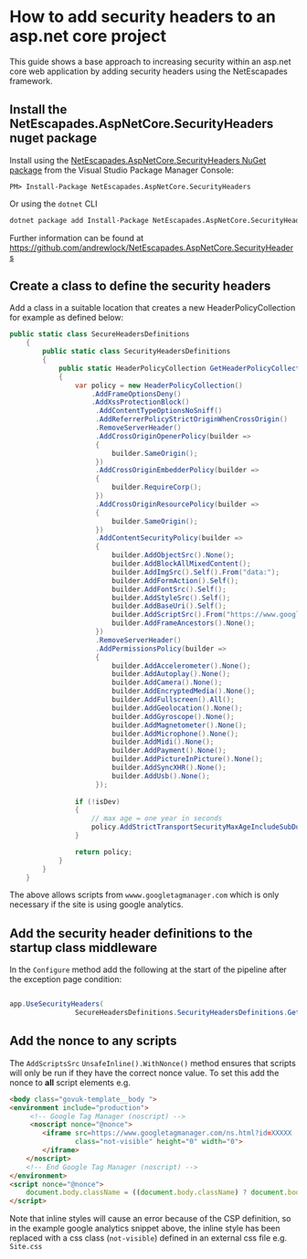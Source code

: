 # How to add security headers to an asp.net core project

This guide shows a base approach to increasing security within an asp.net core web application by adding security headers using the NetEscapades framework.

## Install the NetEscapades.AspNetCore.SecurityHeaders nuget package

Install using the [NetEscapades.AspNetCore.SecurityHeaders NuGet package](https://www.nuget.org/packages/NetEscapades.AspNetCore.SecurityHeaders) from the Visual Studio Package Manager Console:

```
PM> Install-Package NetEscapades.AspNetCore.SecurityHeaders
```

Or using the `dotnet` CLI

```bash
dotnet package add Install-Package NetEscapades.AspNetCore.SecurityHeaders
```

Further information can be found at https://github.com/andrewlock/NetEscapades.AspNetCore.SecurityHeaders

## Create a class to define the security headers

Add a class in a suitable location that creates a new HeaderPolicyCollection for example as defined below:

```csharp
public static class SecureHeadersDefinitions
    {
        public static class SecurityHeadersDefinitions
        {
            public static HeaderPolicyCollection GetHeaderPolicyCollection(bool isDev)
            {
                var policy = new HeaderPolicyCollection()
                    .AddFrameOptionsDeny()
                    .AddXssProtectionBlock()
                     .AddContentTypeOptionsNoSniff()
                     .AddReferrerPolicyStrictOriginWhenCrossOrigin()
                     .RemoveServerHeader()
                     .AddCrossOriginOpenerPolicy(builder =>
                     {
                         builder.SameOrigin();
                     })
                     .AddCrossOriginEmbedderPolicy(builder =>
                     {
                         builder.RequireCorp();
                     })
                     .AddCrossOriginResourcePolicy(builder =>
                     {
                         builder.SameOrigin();
                     })
                     .AddContentSecurityPolicy(builder =>
                     {
                         builder.AddObjectSrc().None();
                         builder.AddBlockAllMixedContent();
                         builder.AddImgSrc().Self().From("data:");
                         builder.AddFormAction().Self();
                         builder.AddFontSrc().Self();
                         builder.AddStyleSrc().Self();
                         builder.AddBaseUri().Self();
                         builder.AddScriptSrc().From("https://www.googletagmanager.com").UnsafeInline().WithNonce();
                         builder.AddFrameAncestors().None();
                     })
                     .RemoveServerHeader()
                     .AddPermissionsPolicy(builder =>
                     {
                         builder.AddAccelerometer().None();
                         builder.AddAutoplay().None();
                         builder.AddCamera().None();
                         builder.AddEncryptedMedia().None();
                         builder.AddFullscreen().All();
                         builder.AddGeolocation().None();
                         builder.AddGyroscope().None();
                         builder.AddMagnetometer().None();
                         builder.AddMicrophone().None();
                         builder.AddMidi().None();
                         builder.AddPayment().None();
                         builder.AddPictureInPicture().None();
                         builder.AddSyncXHR().None();
                         builder.AddUsb().None();
                     });
                    
                if (!isDev)
                {
                    // max age = one year in seconds
                    policy.AddStrictTransportSecurityMaxAgeIncludeSubDomains(maxAgeInSeconds: 60 * 60 * 24 * 365);
                }

                return policy;
            }
        }
    }
```

The above allows scripts from `wwww.googletagmanager.com` which is only necessary if the site is using google analytics.

## Add the security header definitions to the startup class middleware

In the `Configure` method add the following at the start of the pipeline after the exception page condition:

```csharp

app.UseSecurityHeaders(
                SecureHeadersDefinitions.SecurityHeadersDefinitions.GetHeaderPolicyCollection(env.IsDevelopment()));

```

## Add the nonce to any scripts

The `AddScriptsSrc` `UnsafeInline().WithNonce()` method ensures that scripts will only be run if they have the correct nonce value. To set this add the nonce to **all** script elements e.g.

```html
<body class="govuk-template__body ">
<environment include="production">
     <!-- Google Tag Manager (noscript) -->
     <noscript nonce="@nonce">
        <iframe src=https://www.googletagmanager.com/ns.html?id=XXXXX
                class="not-visible" height="0" width="0">
        </iframe>
    </noscript>
    <!-- End Google Tag Manager (noscript) -->
</environment>
<script nonce="@nonce">
    document.body.className = ((document.body.className) ? document.body.className + ' js-enabled' : 'js-enabled');
</script>
```

Note that inline styles will cause an error because of the CSP definition, so in the example google analytics snippet above, the inline style has been replaced with a css class (`not-visible`) defined in an external css file e.g. `Site.css`